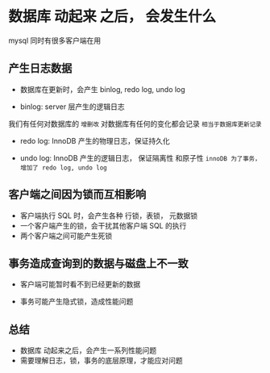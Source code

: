 # 数据库 动起来 之后， 会发生什么

mysql 同时有很多客户端在用

## 产生日志数据

- 数据库在更新时，会产生 binlog, redo log, undo log

- binlog: server 层产生的逻辑日志

我们有任何对数据库的 `增删改` 对数据库有任何的变化都会记录
`相当于数据库更新记录`

- redo log: InnoDB 产生的物理日志，保证持久化

- undo log: InnoDB 产生的逻辑日志， 保证隔离性 和原子性
  `innoDB 为了事务，增加了 redo log, undo log`

## 客户端之间因为锁而互相影响

- 客户端执行 SQL 时，会产生各种 行锁，表锁， 元数据锁
- 一个客户端产生的锁，会干扰其他客户端 SQL 的执行
- 两个客户端之间可能产生死锁

## 事务造成查询到的数据与磁盘上不一致

- 客户端可能暂时看不到已经更新的数据

- 事务可能产生隐式锁，造成性能问题

## 总结

- 数据库 动起来之后，会产生一系列性能问题
- 需要理解日志，锁，事务的底层原理，才能应对问题
